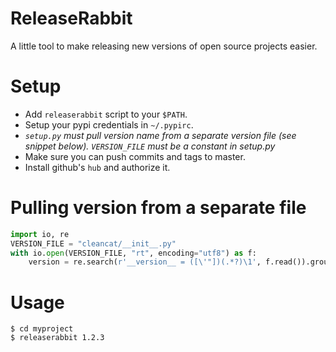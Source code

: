 # ReleaseRabbit

A little tool to make releasing new versions of open source projects easier.

# Setup

- Add `releaserabbit` script to your `$PATH`.
- Setup your pypi credentials in `~/.pypirc`.
- *`setup.py` must pull version name from a separate version file (see snippet below). `VERSION_FILE` must be a constant in setup.py*
- Make sure you can push commits and tags to master.
- Install github's `hub` and authorize it.

# Pulling version from a separate file

```python
import io, re
VERSION_FILE = "cleancat/__init__.py"
with io.open(VERSION_FILE, "rt", encoding="utf8") as f:
    version = re.search(r'__version__ = ([\'"])(.*?)\1', f.read()).group(2)
```

# Usage

```
$ cd myproject
$ releaserabbit 1.2.3
```
